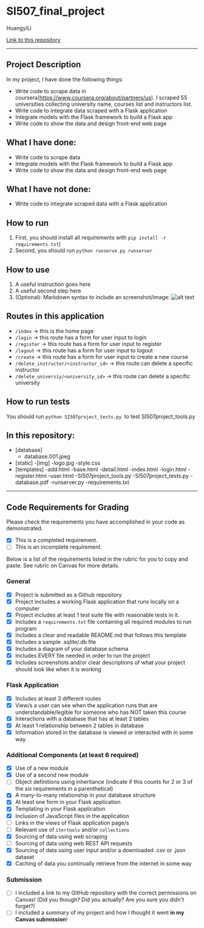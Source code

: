 # SI507_final_project

HuangyiLi

[Link to this repository](https://github.com/Lhuangyi/SI507_final_project)

---

## Project Description

In my project, I have done the following things:
- Write code to scrape data in coursera(https://www.coursera.org/about/partners/us). I scraped 55 universities collecting university name, courses list and instructors list.
- Write code to integrate data scraped with a Flask application
- Integrate models with the Flask framework to build a Flask app
- Write code to show the data and design front-end web page

## What I have done:
  - Write code to scrape data
  - Integrate models with the Flask framework to build a Flask app
  - Write code to show the data and design front-end web page

## What I have not done:
  - Write code to integrate scraped data with a Flask application
  

## How to run

1. First, you should install all requirements with `pip install -r requirements.txt`)
2. Second, you should run `python runserve.py runserver `

## How to use

1. A useful instruction goes here
2. A useful second step here
3. (Optional): Markdown syntax to include an screenshot/image: ![alt text](image.jpg)

## Routes in this application
- `/index` -> this is the home page
- `/login` -> this route has a form for user input to login
- `/register` -> this route has a form for user input to register
- `/logout` -> this route has a form for user input to logout
- `/create` -> this route has a form for user input to create a new course
- `/delete_instructor/<instructor_id>` -> this route can delete a specific instructor
- `/delete_universiy/<university_id>` -> this route can delete a specific university

## How to run tests
You should run `python SI507project_tests.py `to test SI507project_tools.py


## In this repository:
- [database]
  - database.001.jpeg
- [static]
  -[img]
    -logo.jpg
  -style.css
- [templates]
  -add.html
  -base.html
  -detail.html
  -index.html
  -login.html
  -register.html
  -user.html
-SI507project_tools.py
-SI507project_tests.py
-database.pdf
-runserver.py
-requirements.txt

---
## Code Requirements for Grading
Please check the requirements you have accomplished in your code as demonstrated.
- [x] This is a completed requirement.
- [ ] This is an incomplete requirement.

Below is a list of the requirements listed in the rubric for you to copy and paste.  See rubric on Canvas for more details.

### General
- [x] Project is submitted as a Github repository
- [x] Project includes a working Flask application that runs locally on a computer
- [x] Project includes at least 1 test suite file with reasonable tests in it.
- [x] Includes a `requirements.txt` file containing all required modules to run program
- [x] Includes a clear and readable README.md that follows this template
- [x] Includes a sample .sqlite/.db file
- [x] Includes a diagram of your database schema
- [x] Includes EVERY file needed in order to run the project
- [x] Includes screenshots and/or clear descriptions of what your project should look like when it is working

### Flask Application
- [x] Includes at least 3 different routes
- [x] View/s a user can see when the application runs that are understandable/legible for someone who has NOT taken this course
- [x] Interactions with a database that has at least 2 tables
- [x] At least 1 relationship between 2 tables in database
- [x] Information stored in the database is viewed or interacted with in some way

### Additional Components (at least 6 required)
- [x] Use of a new module
- [x] Use of a second new module
- [ ] Object definitions using inheritance (indicate if this counts for 2 or 3 of the six requirements in a parenthetical)
- [x] A many-to-many relationship in your database structure
- [x] At least one form in your Flask application
- [x] Templating in your Flask application
- [x] Inclusion of JavaScript files in the application
- [ ] Links in the views of Flask application page/s
- [ ] Relevant use of `itertools` and/or `collections`
- [x] Sourcing of data using web scraping
- [ ] Sourcing of data using web REST API requests
- [x] Sourcing of data using user input and/or a downloaded .csv or .json dataset
- [x] Caching of data you continually retrieve from the internet in some way

### Submission
- [ ] I included a link to my GitHub repository with the correct permissions on Canvas! (Did you though? Did you actually? Are you sure you didn't forget?)
- [ ] I included a summary of my project and how I thought it went **in my Canvas submission**!
